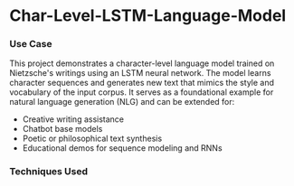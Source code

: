 # Char-Level-LSTM-Language-Model
### Use Case
This project demonstrates a character-level language model trained on Nietzsche's writings using an LSTM neural network. The model learns character sequences and generates new text that mimics the style and vocabulary of the input corpus. It serves as a foundational example for natural language generation (NLG) and can be extended for:
* Creative writing assistance
* Chatbot base models
* Poetic or philosophical text synthesis
* Educational demos for sequence modeling and RNNs
### Techniques Used
